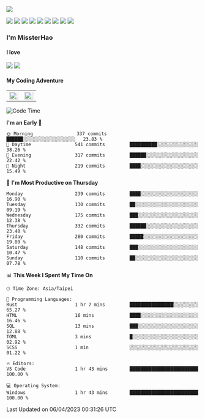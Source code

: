 ![](https://komarev.com/ghpvc/?username=MissterHao&color=ff69b4)

[![](https://img.shields.io/badge/Amazon%20AWS-%23232F3E?logo=amazon-aws&logoColor=white&style=for-the-badge)](https://aws.amazon.com/)
[![](https://img.shields.io/badge/Python-3776AB?style=for-the-badge&logo=python&logoColor=white)](https://www.djangoproject.com/)
[![](https://img.shields.io/badge/Django-092E20?style=for-the-badge&logo=django&logoColor=white)](https://www.python.org/)
[![](https://img.shields.io/badge/Rust-%23EB6400?style=for-the-badge&logo=rust&logoColor=white)](https://www.python.org/)
[![](https://img.shields.io/badge/Flask-23232F3E?style=for-the-badge&logo=flask&logoColor=white)](https://flask.palletsprojects.com/en/2.1.x/)
[![](https://img.shields.io/badge/go-%2300ADD8.svg?&style=for-the-badge&logo=go&logoColor=white)](https://golang.org/)
[![](https://img.shields.io/badge/javascript-%23F7DF1E.svg?&style=for-the-badge&logo=javascript&logoColor=black)](https://www.javascript.com/)
[![](https://img.shields.io/badge/mysql-%234479A1.svg?&style=for-the-badge&logo=mysql&logoColor=white)](https://www.mysql.com/)
[![](https://img.shields.io/badge/docker-%232496ED.svg?&style=for-the-badge&logo=docker&logoColor=white)](https://www.docker.com/)

### I'm MissterHao

#### I love  
![](https://img.shields.io/badge/Netflix-E50914?style=for-the-badge&logo=netflix&logoColor=white)
![](https://img.shields.io/badge/YouTube-FF0000?style=for-the-badge&logo=youtube&logoColor=white)

#### My Coding Adventure
<!-- Readme stats -->
<!-- https://github.com/anuraghazra/github-readme-stats -->
<table>
<tr>
    <td valign="top" width="50%">
    <img src="https://github-readme-stats.vercel.app/api?username=MissterHao&hide_border=true&show_icons=true&locale=en" align="left" style="width: 100%" />
    </td>
    <td valign="top" width="50%">
    <img src="https://github-readme-stats.vercel.app/api/top-langs?username=MissterHao&hide_border=true&show_icons=true&locale=en&layout=compact" align="left" style="width: 100%" />
    </td>
</tr>
</table>  


<!--START_SECTION:waka-->
![Code Time](http://img.shields.io/badge/Code%20Time-672%20hrs%2023%20mins-blue)

**I'm an Early 🐤** 

```text
🌞 Morning                337 commits         ██████░░░░░░░░░░░░░░░░░░░   23.83 % 
🌆 Daytime                541 commits         ██████████░░░░░░░░░░░░░░░   38.26 % 
🌃 Evening                317 commits         ██████░░░░░░░░░░░░░░░░░░░   22.42 % 
🌙 Night                  219 commits         ████░░░░░░░░░░░░░░░░░░░░░   15.49 % 
```
📅 **I'm Most Productive on Thursday** 

```text
Monday                   239 commits         ████░░░░░░░░░░░░░░░░░░░░░   16.90 % 
Tuesday                  130 commits         ██░░░░░░░░░░░░░░░░░░░░░░░   09.19 % 
Wednesday                175 commits         ███░░░░░░░░░░░░░░░░░░░░░░   12.38 % 
Thursday                 332 commits         ██████░░░░░░░░░░░░░░░░░░░   23.48 % 
Friday                   280 commits         █████░░░░░░░░░░░░░░░░░░░░   19.80 % 
Saturday                 148 commits         ███░░░░░░░░░░░░░░░░░░░░░░   10.47 % 
Sunday                   110 commits         ██░░░░░░░░░░░░░░░░░░░░░░░   07.78 % 
```


📊 **This Week I Spent My Time On** 

```text
🕑︎ Time Zone: Asia/Taipei

💬 Programming Languages: 
Rust                     1 hr 7 mins         ████████████████░░░░░░░░░   65.27 % 
HTML                     16 mins             ████░░░░░░░░░░░░░░░░░░░░░   16.46 % 
SQL                      13 mins             ███░░░░░░░░░░░░░░░░░░░░░░   12.88 % 
TOML                     3 mins              █░░░░░░░░░░░░░░░░░░░░░░░░   02.92 % 
SCSS                     1 min               ░░░░░░░░░░░░░░░░░░░░░░░░░   01.22 % 

🔥 Editors: 
VS Code                  1 hr 43 mins        █████████████████████████   100.00 % 

💻 Operating System: 
Windows                  1 hr 43 mins        █████████████████████████   100.00 % 
```


 Last Updated on 06/04/2023 00:31:26 UTC
<!--END_SECTION:waka-->

<!--
**MissterHao/MissterHao** is a ✨ _special_ ✨ repository because its `README.md` (this file) appears on your GitHub profile.

Here are some ideas to get you started:

- 🔭 I’m currently working on ...
- 🌱 I’m currently learning ...
- 👯 I’m looking to collaborate on ...
- 🤔 I’m looking for help with ...
- 💬 Ask me about ...
- 📫 How to reach me: ...
- 😄 Pronouns: ...
- ⚡ Fun fact: ...
-->

